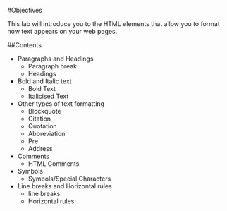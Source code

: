 #Objectives

This lab will introduce you to the HTML elements that allow you to format how text appears on your web pages.

##Contents

<ul>
<li>Paragraphs and Headings
<ul>
  <li>Paragraph break</li>
  <li> Headings</li>
  </ul>

<li> Bold and Italic text
<ul>
  <li>Bold Text</li>
  <li> Italicised Text</li>
  </ul>
<li> Other types of text formatting
<ul>
 <li>Blockquote</li>
 <li>Citation</li>
 <li>Quotation</li>
 <li>Abbreviation</li>
 <li>Pre</li>
 <li>Address</li>
  </ul>
<li>  Comments
<ul>
 <li>HTML Comments</li>
  </ul>
<li> Symbols
<ul>
 <li>Symbols/Special Characters</li>
  </ul>
<li> Line breaks and Horizontal rules
<ul>
 <li>line breaks</li>
 <li>Horizontal rules</li>
 </ul>
 </ul>

